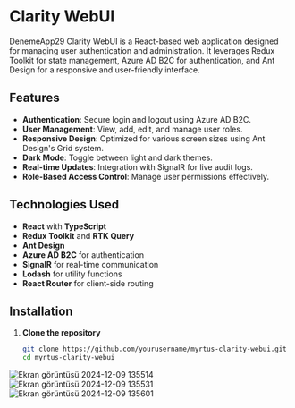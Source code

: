 # Clarity WebUI

DenemeApp29 Clarity WebUI is a React-based web application designed for managing user authentication and administration. It leverages Redux Toolkit for state management, Azure AD B2C for authentication, and Ant Design for a responsive and user-friendly interface.

## Features

- **Authentication**: Secure login and logout using Azure AD B2C.
- **User Management**: View, add, edit, and manage user roles.
- **Responsive Design**: Optimized for various screen sizes using Ant Design's Grid system.
- **Dark Mode**: Toggle between light and dark themes.
- **Real-time Updates**: Integration with SignalR for live audit logs.
- **Role-Based Access Control**: Manage user permissions effectively.

## Technologies Used

- **React** with **TypeScript**
- **Redux Toolkit** and **RTK Query**
- **Ant Design**
- **Azure AD B2C** for authentication
- **SignalR** for real-time communication
- **Lodash** for utility functions
- **React Router** for client-side routing

## Installation

1. **Clone the repository**
   ```bash
   git clone https://github.com/yourusername/myrtus-clarity-webui.git
   cd myrtus-clarity-webui
![Ekran görüntüsü 2024-12-09 135514](https://github.com/user-attachments/assets/5f52d007-634a-4cc8-bc6b-e4d137bc28f7)
![Ekran görüntüsü 2024-12-09 135531](https://github.com/user-attachments/assets/bdb61b1b-5c56-48ec-9112-6862a60f46ee)
![Ekran görüntüsü 2024-12-09 135601](https://github.com/user-attachments/assets/f887c633-d520-4655-a4a4-9020a6500917)
